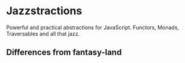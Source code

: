 # Jazzstractions

Powerful and practical abstractions for JavaScript. Functors, Monads,
Traversables and all that jazz.



## Differences from fantasy-land
